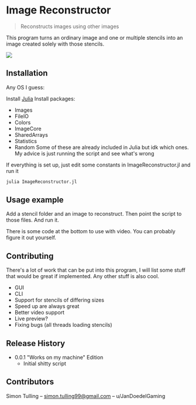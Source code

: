 # Image Reconstructor
> Reconstructs images using other images

This program turns an ordinary image and one or multiple stencils into an image created solely with those stencils. 

![](header.png)

## Installation

Any OS I guess:

Install [Julia](https://julialang.org/)
Install packages:
* Images
* FileIO
* Colors
* ImageCore
* SharedArrays 
* Statistics
* Random
Some of these are already included in Julia but idk which ones.
My advice is just running the script and see what's wrong

If everything is set up, just edit some constants in ImageReconstructor.jl and run it

```sh
julia ImageReconstructor.jl
```

## Usage example

Add a stencil folder and an image to reconstruct.
Then point the script to those files.
And run it.

There is some code at the bottom to use with video.
You can probably figure it out yourself.

## Contributing

There's a lot of work that can be put into this program, I will list some stuff that would be great if implemented.
Any other stuff is also cool.

* GUI
* CLI
* Support for stencils of differing sizes
* Speed up are always great
* Better video support
* Live preview?
* Fixing bugs (all threads loading stencils)

## Release History

* 0.0.1 "Works on my machine" Edition
  * Initial shitty script

## Contributors

Simon Tulling – simon.tulling99@gmail.com – u/JanDoedelGaming
